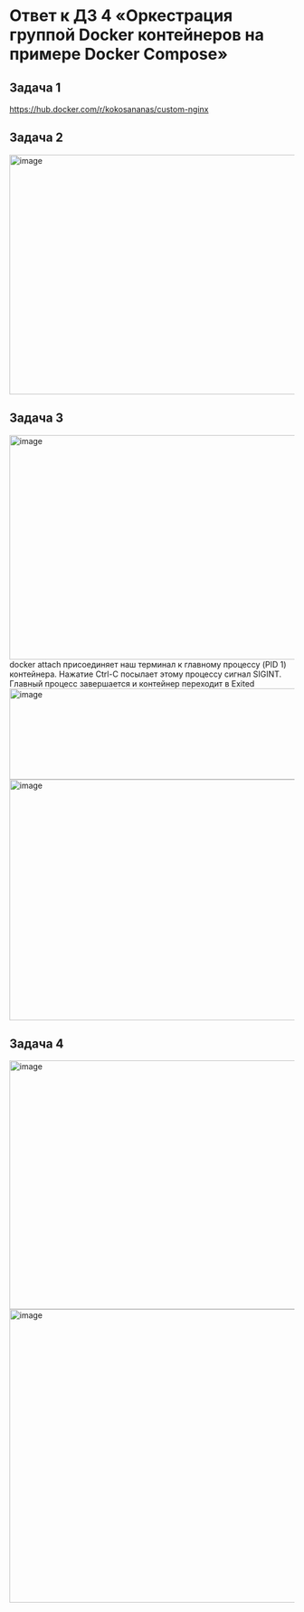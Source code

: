 # Ответ к ДЗ 4 «Оркестрация группой Docker контейнеров на примере Docker Compose»
## Задача 1
https://hub.docker.com/r/kokosananas/custom-nginx

## Задача 2
<img width="1591" height="424" alt="image" src="https://github.com/user-attachments/assets/1a11e358-3720-4bf4-81f5-2cf5774a1442" />

## Задача 3
<img width="1691" height="397" alt="image" src="https://github.com/user-attachments/assets/b4e1c13e-d221-4b3d-b452-80ebac30e144" />
docker attach присоединяет наш терминал к главному процессу (PID 1) контейнера. Нажатие Ctrl-C посылает этому процессу сигнал SIGINT. Главный процесс завершается и контейнер переходит в Exited

<img width="1199" height="161" alt="image" src="https://github.com/user-attachments/assets/0cca6d96-cc3b-4234-b0ef-c4b9a777edeb" />

<img width="996" height="426" alt="image" src="https://github.com/user-attachments/assets/3bfe74d0-49ae-4ea7-856c-3c17923e8f99" />

## Задача 4
<img width="851" height="440" alt="image" src="https://github.com/user-attachments/assets/8440f1c4-4eb5-4ea9-85bc-90d6a60b2212" />

<img width="945" height="519" alt="image" src="https://github.com/user-attachments/assets/1263211f-4e00-442e-8184-a2d575a012cb" />

